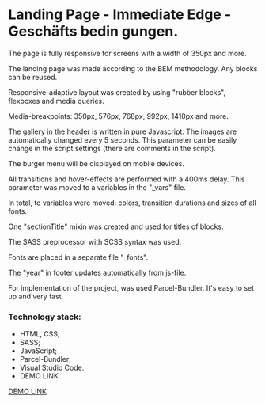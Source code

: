 # Landing Page - Immediate Edge - Geschäfts bedin gungen. #

The page is fully responsive for screens with a width of 350px and more.

The landing page was made according to the BEM methodology. Any blocks can be reused.

Responsive-adaptive layout was created by using "rubber blocks", flexboxes and media queries.

Media-breakpoints: 350px, 576px, 768px, 992px, 1410px and more.

The gallery in the header is written in pure Javascript. The images are automatically changed every 5 seconds. This parameter can be easily change in the script settings (there are comments in the script).

The burger menu will be displayed on mobile devices.

All transitions and hover-effects are performed with a 400ms delay. This parameter was moved to a variables in the "_vars" file.

In total, to variables were moved: colors, transition durations and sizes of all fonts.

One "sectionTitle" mixin was created and used for titles of blocks.

The SASS preprocessor with SCSS syntax was used.

Fonts are placed in a separate file "_fonts".

The "year" in footer updates automatically from js-file.

For implementation of the project, was used Parcel-Bundler. It's easy to set up and very fast.

### Technology stack: ###

* HTML, CSS;
* SASS;
* JavaScript;
* Parcel-Bundler;
* Visual Studio Code.
* DEMO LINK

[DEMO LINK](https://billizane.github.io/layout_immediate_edge/)
